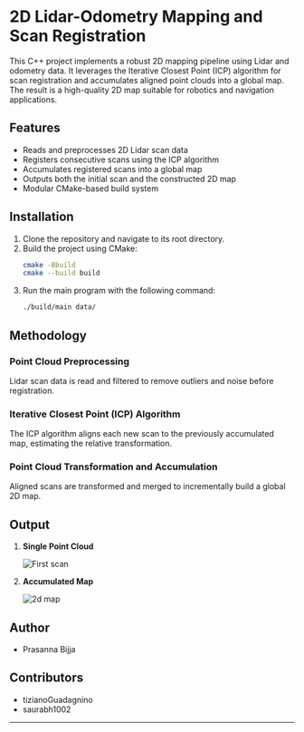 # 2D Lidar-Odometry Mapping and Scan Registration

This C++ project implements a robust 2D mapping pipeline using Lidar and odometry data. It leverages the Iterative Closest Point (ICP) algorithm for scan registration and accumulates aligned point clouds into a global map. The result is a high-quality 2D map suitable for robotics and navigation applications.

## Features

- Reads and preprocesses 2D Lidar scan data
- Registers consecutive scans using the ICP algorithm
- Accumulates registered scans into a global map
- Outputs both the initial scan and the constructed 2D map
- Modular CMake-based build system

## Installation

1. Clone the repository and navigate to its root directory.
2. Build the project using CMake:
   ```bash
   cmake -Bbuild
   cmake --build build
   ```
3. Run the main program with the following command:
   ```bash
   ./build/main data/
   ```

## Methodology

### Point Cloud Preprocessing
Lidar scan data is read and filtered to remove outliers and noise before registration.

### Iterative Closest Point (ICP) Algorithm
The ICP algorithm aligns each new scan to the previously accumulated map, estimating the relative transformation.

### Point Cloud Transformation and Accumulation
Aligned scans are transformed and merged to incrementally build a global 2D map.

## Output

1. **Single Point Cloud**

    ![First scan](https://github.com/prasanna1511/2D-Lidar-Odometry/assets/53254596/4deb6fae-0451-40b2-b16b-c516c7d5a993)
2. **Accumulated Map**

    ![2d map](https://github.com/prasanna1511/2D-Lidar-Odometry/blob/main/FinalProject/Screenshot%20from%202024-10-31%2011-52-16.png)

## Author

- Prasanna Bijja

## Contributors

- tizianoGuadagnino
- saurabh1002

---
